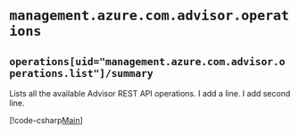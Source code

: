 # `management.azure.com.advisor.operations`

## `operations[uid="management.azure.com.advisor.operations.list"]/summary`
Lists all the available Advisor REST API operations.
I add a line.
I add second line.


[!code-csharp[Main](Program.cs)]